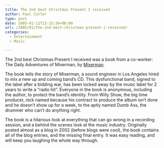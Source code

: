 ```yaml
---
title: The 2nd best Christmas Present I received
author: Paul Cutler
type: post
date: 2005-01-11T13:15:56+00:00
url: /2005/01/the-2nd-best-christmas-present-i-received/
categories:
  - Entertainment
  - Music

---
```

The 2nd best Christmas Present I received was a book from a co-worker: The Daily Adventures of Mixerman, by [Mixerman][1].

The book tells the story of Mixerman, a sound engineer in Los Angeles hired to mix a new up and coming band&#8217;s CD. This dysfunctional band, signed to the label after a bidding war, has been locked away by the music label for 2 years to write a &#8220;radio hit&#8221;. Everyone in the book is anonymous, including the author, to protect the band&#8217;s identity. From Willy Show, the big time producer, nick named because his contract to produce the album isn&#8217;t done and he doesn&#8217;t show up for a week, to the aptly named Dumb Ass, the drummer who can&#8217;t do anything right.

The book is a hilarious look at everything that can go wrong in a recording session, and a behind the scenes look at the music industry. Originally posted almost as a blog in 2002 (before blogs were cool), the book contains all of the blog entries, and the missing final entry. It was easy reading, and will keep you laughing the whole way through.

 [1]: http://www.mixerman.net